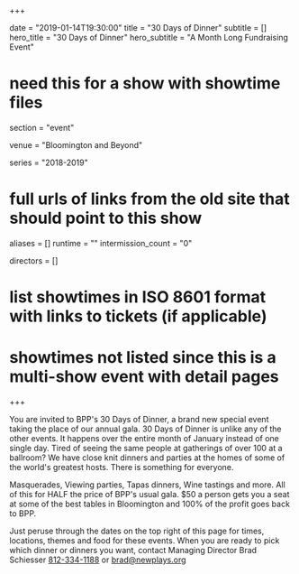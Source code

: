 +++

date = "2019-01-14T19:30:00"
title = "30 Days of Dinner"
subtitle = []
hero_title = "30 Days of Dinner"
hero_subtitle = "A Month Long Fundraising Event"

# need this for a show with showtime files
section = "event"

venue = "Bloomington and Beyond"

series = "2018-2019"
# full urls of links from the old site that should point to this show
aliases = []
runtime = ""
intermission_count = "0"

directors = []


# list showtimes in ISO 8601 format with links to tickets (if applicable)
# showtimes not listed since this is a multi-show event with detail pages

+++

You are invited to BPP's 30 Days of Dinner, a brand new special event taking the place of our annual gala. 30 Days of Dinner is unlike any of the other events. It happens over the entire month of January instead of one single day. Tired of seeing the same people at gatherings of over 100 at a ballroom? We have close knit dinners and parties at the homes of some of the world's greatest hosts. There is something for everyone.

Masquerades, Viewing parties, Tapas dinners, Wine tastings and more. All of this for HALF the price of BPP's usual gala. $50 a person gets you a seat at some of the best tables in Bloomington and 100% of the profit goes back to BPP.

Just peruse through the dates on the top right of this page for times, locations, themes and food for these events. When you are ready to pick which dinner or dinners you want, contact Managing Director Brad Schiesser  [812-334-1188](tel:+1-812-334-1188) or [brad@newplays.org](mailto:brad@newplays.org)
